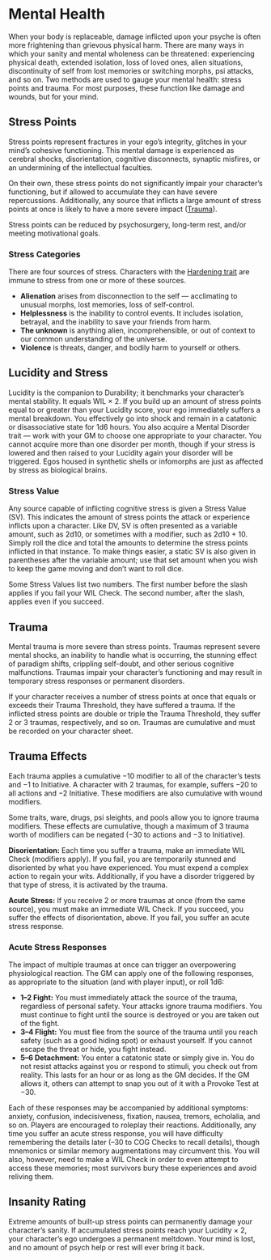 # Mental Health

When your body is replaceable, damage inflicted upon your psyche is often more frightening than grievous physical harm. There are many ways in which your sanity and mental wholeness can be threatened: experiencing physical death, extended isolation, loss of loved ones, alien situations, discontinuity of self from lost memories or switching morphs, psi attacks, and so on. Two methods are used to gauge your mental health: stress points and trauma. For most purposes, these function like damage and wounds, but for your mind.

## Stress Points

Stress points represent fractures in your ego’s integrity, glitches in your mind’s cohesive functioning. This mental damage is experienced as cerebral shocks, disorientation, cognitive disconnects, synaptic misfires, or an undermining of the intellectual faculties.

On their own, these stress points do not significantly impair your character’s functioning, but if allowed to accumulate they can have severe repercussions. Additionally, any source that inflicts a large amount of stress points at once is likely to have a more severe impact ([Trauma](18-mental-health.md#trauma)).

Stress points can be reduced by psychosurgery, long-term rest, and/or meeting motivational goals.

### Stress Categories

There are four sources of stress. Characters with the [Hardening trait](../04/28-traits.md#hardening) are immune to stress from one or more of these sources.

- **Alienation** arises from disconnection to the self — acclimating to unusual morphs, lost memories, loss of self-control.
- **Helplessness** is the inability to control events. It includes isolation, betrayal, and the inability to save your friends from harm.
- **The unknown** is anything alien, incomprehensible, or out of context to our common understanding of the universe.
- **Violence** is threats, danger, and bodily harm to yourself or others.

## Lucidity and Stress

Lucidity is the companion to Durability; it benchmarks your character’s mental stability. It equals WIL × 2. If you build up an amount of stress points equal to or greater than your Lucidity score, your ego immediately suffers a mental breakdown. You effectively go into shock and remain in a catatonic or disassociative state for 1d6 hours. You also acquire a Mental Disorder trait — work with your GM to choose one appropriate to your character. You cannot acquire more than one disorder per month, though if your stress is lowered and then raised to your Lucidity again your disorder will be triggered. Egos housed in synthetic shells or infomorphs are just as affected by stress as biological brains.

### Stress Value

Any source capable of inflicting cognitive stress is given a Stress Value (SV). This indicates the amount of stress points the attack or experience inflicts upon a character. Like DV, SV is often presented as a variable amount, such as 2d10, or sometimes with a modifier, such as 2d10 + 10. Simply roll the dice and total the amounts to determine the stress points inflicted in that instance. To make things easier, a static SV is also given in parentheses after the variable amount; use that set amount when you wish to keep the game moving and don’t want to roll dice.

Some Stress Values list two numbers. The first number before the slash applies if you fail your WIL Check. The second number, after the slash, applies even if you succeed.

## Trauma

Mental trauma is more severe than stress points. Traumas represent severe mental shocks, an inability to handle what is occurring, the stunning effect of paradigm shifts, crippling self-doubt, and other serious cognitive malfunctions. Traumas impair your character’s functioning and may result in temporary stress responses or permanent disorders.

If your character receives a number of stress points at once that equals or exceeds their Trauma Threshold, they have suffered a trauma. If the inflicted stress points are double or triple the Trauma Threshold, they suffer 2 or 3 traumas, respectively, and so on. Traumas are cumulative and must be recorded on your character sheet.

## Trauma Effects

Each trauma applies a cumulative −10 modifier to all of the character’s tests and −1 to Initiative. A character with 2 traumas, for example, suffers −20 to all actions and −2 Initiative. These modifiers are also cumulative with wound modifiers.

Some traits, ware, drugs, psi sleights, and pools allow you to ignore trauma modifiers. These effects are cumulative, though a maximum of 3 trauma worth of modifiers can be negated (−30 to actions and −3 to Initiative).

**Disorientation:** Each time you suffer a trauma, make an immediate WIL Check (modifiers apply). If you fail, you are temporarily stunned and disoriented by what you have experienced. You must expend a complex action to regain your wits. Additionally, if you have a disorder triggered by that type of stress, it is activated by the trauma.

**Acute Stress:** If you receive 2 or more traumas at once (from the same source), you must make an immediate WIL Check. If you succeed, you suffer the effects of disorientation, above. If you fail, you suffer an acute stress response.

### Acute Stress Responses

The impact of multiple traumas at once can trigger an overpowering physiological reaction. The GM can apply one of the following responses, as appropriate to the situation (and with player input), or roll 1d6:

- **1–2 Fight:** You must immediately attack the source of the trauma, regardless of personal safety. Your attacks ignore trauma modifiers. You must continue to fight until the source is destroyed or you are taken out of the fight.
- **3–4 Flight:** You must flee from the source of the trauma until you reach safety (such as a good hiding spot) or exhaust yourself. If you cannot escape the threat or hide, you fight instead.
- **5–6 Detachment:** You enter a catatonic state or simply give in. You do not resist attacks against you or respond to stimuli, you check out from reality. This lasts for an hour or as long as the GM decides. If the GM allows it, others can attempt to snap you out of it with a Provoke Test at −30.

Each of these responses may be accompanied by additional symptoms: anxiety, confusion, indecisiveness, fixation, nausea, tremors, echolalia, and so on. Players are encouraged to roleplay their reactions. Additionally, any time you suffer an acute stress response, you will have difficulty remembering the details later (–30 to COG Checks to recall details), though mnemonics or similar memory augmentations may circumvent this. You will also, however, need to make a WIL Check in order to even attempt to access these memories; most survivors bury these experiences and avoid reliving them.

## Insanity Rating

Extreme amounts of built-up stress points can permanently damage your character’s sanity. If accumulated stress points reach your Lucidity × 2, your character’s ego undergoes a permanent meltdown. Your mind is lost, and no amount of psych help or rest will ever bring it back.
